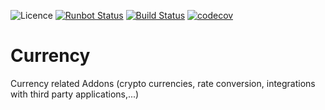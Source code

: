 ![Licence](https://img.shields.io/badge/licence-AGPL--3-blue.svg)
[![Runbot Status](https://runbot.odoo-community.org/runbot/badge/flat/259/11.0.svg)](https://runbot.odoo-community.org/runbot/repo/github-com-oca-currency-259)
[![Build Status](https://travis-ci.org/OCA/currency.svg?branch=11.0)](https://travis-ci.org/OCA/currency)
[![codecov](https://codecov.io/gh/OCA/currency/branch/11.0/graph/badge.svg)](https://codecov.io/gh/OCA/currency)


Currency
========
Currency related Addons (crypto currencies, rate conversion, integrations with third party applications,...)
